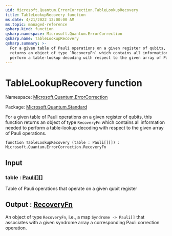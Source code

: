 ```yaml
---
uid: Microsoft.Quantum.ErrorCorrection.TableLookupRecovery
title: TableLookupRecovery function
ms.date: 4/21/2022 12:00:00 AM
ms.topic: managed-reference
qsharp.kind: function
qsharp.namespace: Microsoft.Quantum.ErrorCorrection
qsharp.name: TableLookupRecovery
qsharp.summary: >-
  For a given table of Pauli operations on a given register of qubits, this function
  returns an object of type `RecoveryFn` which contains all information needed to
  perform a table-lookup decoding with respect to the given array of Pauli operations.
---
```


# TableLookupRecovery function

Namespace: [Microsoft.Quantum.ErrorCorrection](xref:Microsoft.Quantum.ErrorCorrection)

Package: [Microsoft.Quantum.Standard](https://nuget.org/packages/Microsoft.Quantum.Standard)


For a given table of Pauli operations on a given register of qubits, this functionreturns an object of type `RecoveryFn` which contains all information needed toperform a table-lookup decoding with respect to the given array of Pauli operations.

```qsharp
function TableLookupRecovery (table : Pauli[][]) : Microsoft.Quantum.ErrorCorrection.RecoveryFn
```


## Input

### table : [Pauli](xref:microsoft.quantum.qsharp.valueliterals#pauli-literals)[][]

Table of Pauli operations that operate on a given qubit register



## Output : [RecoveryFn](xref:Microsoft.Quantum.ErrorCorrection.RecoveryFn)

An object of type `RecoveryFn`, i.e., a map `Syndrome -> Pauli[]` that associateswith a given syndrome array a corresponding Pauli correction operation.